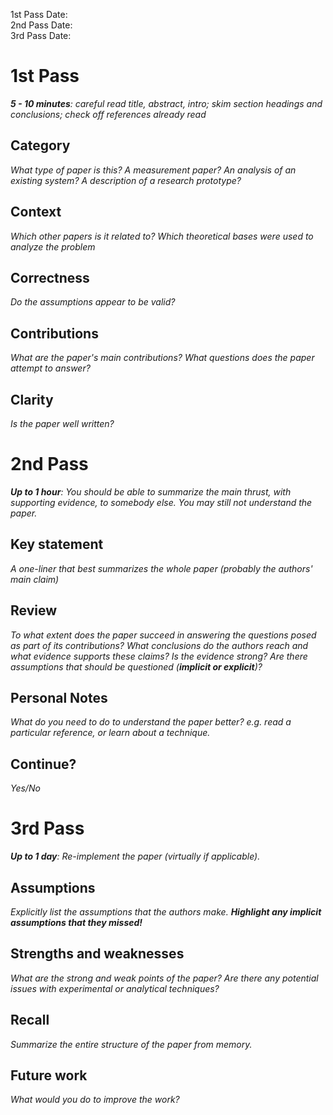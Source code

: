 1st Pass Date:  
2nd Pass Date:   
3rd Pass Date:  


1st Pass
========
_**5 - 10 minutes**: careful read title, abstract, intro; skim section headings and conclusions; check off references already read_

## Category
_What type of paper is this? A measurement paper? An analysis of an existing system? A description of a research prototype?_

## Context
_Which other papers is it related to? Which theoretical bases were used to analyze the problem_

## Correctness
_Do the assumptions appear to be valid?_

## Contributions
_What are the paper's main contributions? What questions does the paper attempt to answer?_

## Clarity
_Is the paper well written?_


2nd Pass
========
_**Up to 1 hour**: You should be able to summarize the main thrust, with supporting evidence, to somebody else. You may still not understand the paper._

## Key statement
_A one-liner that best summarizes the whole paper (probably the authors' main claim)_

## Review
_To what extent does the paper succeed in answering the questions posed as part of its contributions? What conclusions do the authors reach and what evidence supports these claims? Is the evidence strong? Are there assumptions that should be questioned (**implicit or explicit**)?_

## Personal Notes
_What do you need to do to understand the paper better? e.g. read a particular reference, or learn about a technique._

## Continue?
_Yes/No_  


3rd Pass
========
_**Up to 1 day**: Re-implement the paper (virtually if applicable)._

## Assumptions
_Explicitly list the assumptions that the authors make. **Highlight any implicit assumptions that they missed!**_

## Strengths and weaknesses
_What are the strong and weak points of the paper? Are there any potential issues with experimental or analytical techniques?_

## Recall
_Summarize the entire structure of the paper from memory._

## Future work
_What would you do to improve the work?_
